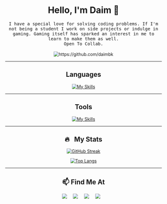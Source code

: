 <!--
**daimbk/daimbk ** is a ✨ _special_ ✨ repository because its `README.md` (this file) appears on your GitHub profile.
-->

 <h1 align="center">Hello, I'm Daim 👋</h1>
 
<p align="center">
  <samp>
    I have a special love for solving coding problems. If I'm not being a student I work on side projects or indulge in gaming. Gaming itself has sparked an interest in me to learn to make them as well.
  </samp>
 <br>
 <samp>Open To Collab.</samp>
  <br> <br>
  <img src="https://komarev.com/ghpvc/?username=daimbk" alt="https://github.com/daimbk" />
</p>

<hr>
<div align="center">
 <h2>Languages</h2>
 
 [![My Skills](https://skillicons.dev/icons?i=py,cpp,c)](https://skillicons.dev)
</div>

<hr>

<div align="center">
 <h2>Tools</h2>
 
 [![My Skills](https://skillicons.dev/icons?i=github,git,vscode)](https://skillicons.dev)
</div>

<hr>

<div align="center">
<h2>🔥 &nbsp; My Stats</h2>
  
[![GitHub Streak](http://github-readme-streak-stats.herokuapp.com?user=daimbk&theme=dark&background=000000)](https://git.io/streak-stats)

[![Top Langs](https://github-readme-stats.vercel.app/api/top-langs/?username=daimbk&layout=compact&theme=vision-friendly-dark)](https://github.com/anuraghazra/github-readme-stats)
</div>

<hr>

<h2  align="center">📫 Find Me At</h2>
<p align="center">
  <a href="mailto:daimbkhalid@gmail.com?subject=Hello%20Daim,%20From%20Github"><img src="https://img.shields.io/badge/gmail-%23D14836.svg?&style=for-the-badge&logo=gmail&logoColor=white" /></a>&nbsp;&nbsp;&nbsp;&nbsp;
  <a target="_blank"href="https://www.linkedin.com/in/daimbinkhalid/"><img src="https://img.shields.io/badge/linkedin-%230077B5.svg?&style=for-the-badge&logo=linkedin&logoColor=white" /></a>&nbsp;&nbsp;&nbsp;&nbsp;
  <a target="_blank"href="https://discord.com/users/590241503905972363"><img src="https://img.shields.io/badge/Discord-5865F2?style=for-the-badge&logo=discord&logoColor=white" /></a>&nbsp;&nbsp;&nbsp;&nbsp;
 <a target="_blank"href="https://leetcode.com/daimk/"><img src="https://img.shields.io/badge/-LeetCode-FFA116?style=for-the-badge&logo=LeetCode&logoColor=black" /></a>&nbsp;&nbsp;&nbsp;&nbsp;
</p>

